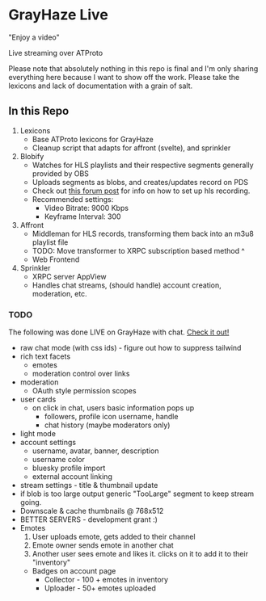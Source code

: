# GrayHaze Live
"Enjoy a video"

Live streaming over ATProto

Please note that absolutely nothing in this repo is final and I'm only sharing everything here because I want to show off the work. Please take the lexicons and lack of documentation with a grain of salt.

## In this Repo

1. Lexicons
   - Base ATProto lexicons for GrayHaze
   - Cleanup script that adapts for affront (svelte), and sprinkler
2. Blobify
   - Watches for HLS playlists and their respective segments generally provided by OBS
   - Uploads segments as blobs, and creates/updates record on PDS
   - Check out [this forum post](https://obsproject.com/forum/resources/how-to-do-hls-streaming-in-obs-open-broadcast-studio.945/) for info on how to set up hls recording.
   - Recommended settings: 
     - Video Bitrate: 9000 Kbps
     - Keyframe Interval: 300
3. Affront
   - Middleman for HLS records, transforming them back into an m3u8 playlist file
   - TODO: Move transformer to XRPC subscription based method ^
   - Web Frontend
4. Sprinkler
   - XRPC server AppView
   - Handles chat streams, (should handle) account creation, moderation, etc.

### TODO
The following was done LIVE on GrayHaze with chat. [Check it out!](https://grayhaze.live/@hugeblank.dev/3ldi2vrnn6c2w)

- raw chat mode (with css ids) - figure out how to suppress tailwind
- rich text facets
  - emotes 
  - moderation control over links
- moderation
  - OAuth style permission scopes
- user cards
  - on click in chat, users basic information pops up
    - followers, profile icon username, handle
    - chat history (maybe moderators only)
- light mode
- account settings
  - username, avatar, banner, description
  - username color
  - bluesky profile import
  - external account linking
- stream settings - title & thumbnail update
- if blob is too large output generic "TooLarge" segment to keep stream going.
- Downscale & cache thumbnails @ 768x512
- BETTER SERVERS - development grant :)
- Emotes
  1. User uploads emote, gets added to their channel
  2. Emote owner sends emote in another chat
  3. Another user sees emote and likes it. clicks on it to add it to their "inventory"
  - Badges on account page
    - Collector - 100 + emotes in inventory
    - Uploader - 50+ emotes uploaded